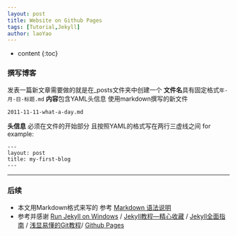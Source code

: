 ```yaml
---
layout: post
title: Website on Github Pages
tags: [Tutorial,Jekyll]
author: laoYao
---
```


* content
{:toc}

### 撰写博客

发表一篇新文章需要做的就是在_posts文件夹中创建一个 **文件名**具有固定格式`年-月-日-标题.md` **内容**包含YAML头信息 使用markdown撰写的新文件

    2011-11-11-what-a-day.md

**头信息** 必须在文件的开始部分 且按照YAML的格式写在两行三虚线之间 for example:

    ---
    layout: post
    title: my-first-blog
    ---

---

### 后续

* 本文用Markdown格式来写的  参考 [Markdown 语法说明](http://wowubuntu.com/markdown/)
* 参考并感谢 [Run Jekyll on Windows](http://jekyll-windows.juthilo.com/) / [Jekyll教程—精心收藏](http://www.cnblogs.com/paxster/p/3917639.html) / [Jekyll全面指南](http://jekyllcn.com/) / [浅显易懂的Git教程](http://www.liaoxuefeng.com/wiki/0013739516305929606dd18361248578c67b8067c8c017b000/0013752340242354807e192f02a44359908df8a5643103a000)/ [Github Pages](https://pages.github.com/)

